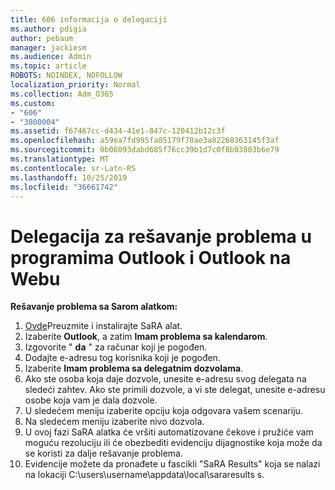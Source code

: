 ```yaml
---
title: 606 informacija o delegaciji
ms.author: pdigia
author: pebaum
manager: jackiesm
ms.audience: Admin
ms.topic: article
ROBOTS: NOINDEX, NOFOLLOW
localization_priority: Normal
ms.collection: Adm_O365
ms.custom:
- "606"
- "3800004"
ms.assetid: f67467cc-d434-41e1-847c-120412b12c3f
ms.openlocfilehash: a59ea7fd995fa05179f70ae3a82268363145f3af
ms.sourcegitcommit: 0b06093dabd685f76cc39b1d7c0f8b03883b6e79
ms.translationtype: MT
ms.contentlocale: sr-Latn-RS
ms.lasthandoff: 10/25/2019
ms.locfileid: "36661742"
---
```

# <a name="troubleshooting-delegation-in-outlook-and-outlook-on-the-web"></a>Delegacija za rešavanje problema u programima Outlook i Outlook na Webu

**Rešavanje problema sa Sarom alatkom:**

1. [Ovde](https://aka.ms/SaRA-SkypeForBusinessSignIn)Preuzmite i instalirajte SaRA alat.
1. Izaberite **Outlook**, a zatim **Imam problema sa kalendarom**.
1. Izgovorite " **da** " za računar koji je pogođen.
1. Dodajte e-adresu tog korisnika koji je pogođen.
1. Izaberite **Imam problema sa delegatnim dozvolama**.
1. Ako ste osoba koja daje dozvole, unesite e-adresu svog delegata na sledeći zahtev. Ako ste primili dozvole, a vi ste delegat, unesite e-adresu osobe koja vam je dala dozvole.
1. U sledećem meniju izaberite opciju koja odgovara vašem scenariju.
1. Na sledećem meniju izaberite nivo dozvola.
1. U ovoj fazi SaRA alatka će vršiti automatizovane čekove i pružiće vam moguću rezoluciju ili će obezbediti evidenciju dijagnostike koja može da se koristi za dalje rešavanje problema.
1. Evidencije možete da pronađete u fascikli "SaRA Results" koja se nalazi na lokaciji C:\users\username\appdata\local\sararesults s.
